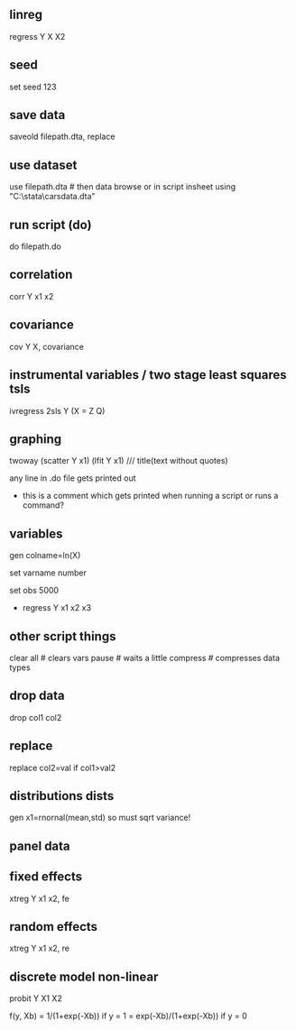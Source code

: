 ## linreg
regress Y X X2

## seed
set seed 123

## save data
saveold filepath.dta, replace

## use dataset
use filepath.dta # then data browse or in script
insheet using "C:\stata\carsdata.dta"

## run script (do)
do filepath.do

## correlation
corr Y x1 x2

## covariance
cov Y X, covariance

## instrumental variables / two stage least squares tsls
ivregress 2sls Y (X = Z Q)

## graphing
twoway (scatter Y x1) (lfit Y x1) ///
	title(text without quotes)

any line in .do file gets printed out

* this is a comment which gets printed when running a script or runs a command?

## variables
gen colname=ln(X)

set varname number

set obs 5000

* regress Y x1 x2 x3

## other script things
clear all # clears vars
pause # waits a little
compress # compresses data types

## drop data
drop col1 col2

## replace
replace col2=val if col1>val2

## distributions dists
gen x1=rnornal(mean,std)  so must sqrt variance!

## panel data

## fixed effects
xtreg Y x1 x2, fe

## random effects
xtreg Y x1 x2, re

## discrete model non-linear
probit Y X1 X2

f(y, Xb) = 1/(1+exp(-Xb))                 if y = 1
         = exp(-Xb)/(1+exp(-Xb))          if y = 0

